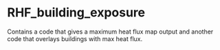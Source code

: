 # RHF_building_exposure
Contains a code that gives a maximum heat flux map output and another code that overlays buildings with max heat flux.
